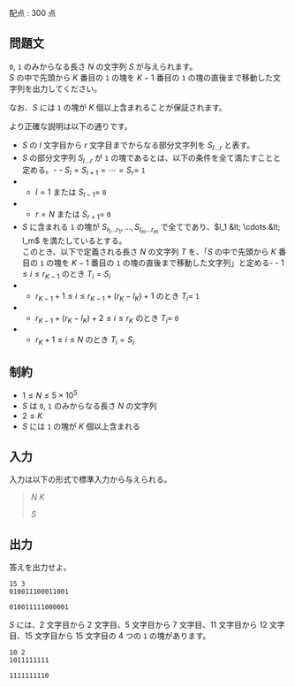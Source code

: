 配点 : $300$ 点

## 問題文

`0`, `1` のみからなる長さ $N$ の文字列 $S$ が与えられます。<br>
$S$ の中で先頭から $K$ 番目の `1` の塊を $K-1$ 番目の `1` の塊の直後まで移動した文字列を出力してください。

なお、$S$ には `1` の塊が $K$ 個以上含まれることが保証されます。

より正確な説明は以下の通りです。

- $S$ の $l$ 文字目から $r$ 文字目までからなる部分文字列を $S_{l\ldots r}$ と表す。
- $S$ の部分文字列 $S_{l\ldots r}$ が `1` の塊であるとは、以下の条件を全て満たすことと定める。-   - $S_l=S_{l+1}=\cdots=S_r=$ `1`
-   - $l=1$ または $S_{l-1}=$ `0`
-   - $r=N$ または $S_{r+1}=$ `0`
- $S$ に含まれる `1` の塊が $S_{l_1\ldots r_1},\ldots,S_{l_m\ldots r_m}$ で全てであり、$l_1 &lt; \cdots &lt; l_m$ を満たしているとする。<br>
  このとき、以下で定義される長さ $N$ の文字列 $T$ を、「$S$ の中で先頭から $K$ 番目の `1` の塊を $K-1$ 番目の `1` の塊の直後まで移動した文字列」と定める-   - $1 \leq i \leq r_{K-1}$ のとき $T_i = S_i$
-   - $r_{K-1}+1 \leq i \leq r_{K-1}+(r_K-l_K)+1$ のとき $T_i=$ `1`
-   - $r_{K-1}+(r_K-l_K)+2 \leq i \leq r_K$ のとき $T_i=$ `0`
-   - $r_K+1 \leq i \leq N$ のとき $T_i=S_i$

## 制約

- $1 \leq N \leq 5\times 10^5$
- $S$ は `0`, `1` のみからなる長さ $N$ の文字列
- $2 \leq K$
- $S$ には `1` の塊が $K$ 個以上含まれる

## 入力

入力は以下の形式で標準入力から与えられる。

> $N$ $K$
> 
> $S$

## 出力

答えを出力せよ。  

```input1
15 3
010011100011001
```

```output1
010011111000001
```

$S$ には、$2$ 文字目から $2$ 文字目、$5$ 文字目から $7$ 文字目、$11$ 文字目から $12$ 文字目、$15$ 文字目から $15$ 文字目の $4$ つの `1` の塊があります。

```input2
10 2
1011111111
```

```output2
1111111110
```